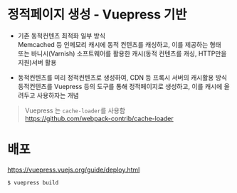# 정적페이지 생성 - Vuepress 기반

- 기존 동적컨텐츠 최적화 일부 방식  
Memcached 등 인메모리 캐시에 동적 컨텐츠를 캐싱하고, 이를 제공하는 형태  
또는 바니시(Varnish) 소프트웨어를 활용한 캐시(동적 컨텐츠를 캐싱, HTTP만을 지원)서버 활용
  
- 동적컨텐츠를 미리 정적컨텐츠로 생성하여, CDN 등 프록시 서버의 캐시활용 방식  
동적컨텐츠를 Vuepress 등의 도구를 통해 정적페이지로 생성하고, 이를 캐시에 올려두고 사용하자는 개념  
  
> Vuepress 는 `cache-loader`를 사용함  
https://github.com/webpack-contrib/cache-loader  
  

# 배포
https://vuepress.vuejs.org/guide/deploy.html  
```
$ vuepress build
```
